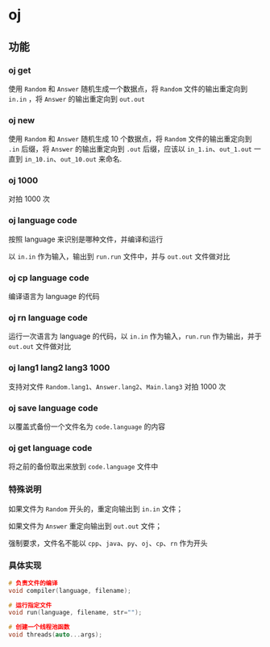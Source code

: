 # oj

## 功能

### oj get

使用 `Random` 和 `Answer` 随机生成一个数据点，将 `Random` 文件的输出重定向到 `in.in` ，将 `Answer` 的输出重定向到 `out.out`

### oj new

使用 `Random` 和 `Answer` 随机生成 10 个数据点，将 `Random` 文件的输出重定向到 `.in` 后缀，将 `Answer` 的输出重定向到 `.out` 后缀，应该以 `in_1.in`、`out_1.out` 一直到 `in_10.in`、`out_10.out` 来命名.

### oj 1000

对拍 1000 次

### oj language code

按照 language 来识别是哪种文件，并编译和运行

以 `in.in` 作为输入，输出到 `run.run` 文件中，并与 `out.out` 文件做对比

### oj cp language code

编译语言为 language 的代码

### oj rn language code

运行一次语言为 language 的代码，以 `in.in` 作为输入，`run.run` 作为输出，并于 `out.out` 文件做对比

### oj lang1 lang2 lang3 1000

支持对文件 `Random.lang1`、`Answer.lang2`、`Main.lang3` 对拍 1000 次

### oj save language code

以覆盖式备份一个文件名为 `code.language` 的内容

### oj get language code

将之前的备份取出来放到 `code.language` 文件中

### 特殊说明

如果文件为 `Random` 开头的，重定向输出到 `in.in` 文件；

如果文件为 `Answer` 重定向输出到 `out.out` 文件；

强制要求，文件名不能以 `cpp`、`java`、`py`、`oj`、`cp`、`rn` 作为开头

### 具体实现

```cpp
# 负责文件的编译
void compiler(language, filename);

# 运行指定文件
void run(language, filename, str="");

# 创建一个线程池函数
void threads(auto...args);
```
